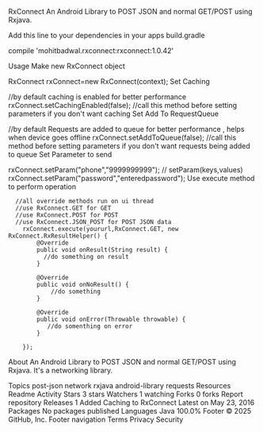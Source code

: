 RxConnect
An Android Library to POST JSON and normal GET/POST using Rxjava.

Add this line to your dependencies in your apps build.gradle

compile 'mohitbadwal.rxconnect:rxconnect:1.0.42'

Usage
Make new RxConnect object

RxConnect rxConnect=new RxConnect(context);
Set Caching

//by default caching is enabled for better performance
rxConnect.setCachingEnabled(false);
//call this method before setting parameters if you don't want caching
Set Add To RequestQueue

//by default Requests are added to queue for better performance , helps when device goes offline
rxConnect.setAddToQueue(false);
//call this method before setting parameters if you don't want requests being added to queue
Set Parameter to send

rxConnect.setParam("phone","9999999999");
// setParam(keys,values)
rxConnect.setParam("password","enteredpassword");
Use execute method to perform operation

      //all override methods run on ui thread
      //use RxConnect.GET for GET
      //use RxConnect.POST for POST
      //use RxConnect.JSON_POST for POST JSON data
        rxConnect.execute(yoururl,RxConnect.GET, new RxConnect.RxResultHelper() {
            @Override
            public void onResult(String result) {
              //do something on result
            }

            @Override
            public void onNoResult() {
                //do something
            }

            @Override
            public void onError(Throwable throwable) {
               //do somenthing on error
            }

        });
About
An Android Library to POST JSON and normal GET/POST using Rxjava. It's a networking library.

Topics
post-json network rxjava android-library requests
Resources
 Readme
 Activity
Stars
 3 stars
Watchers
 1 watching
Forks
 0 forks
Report repository
Releases 1
Added Caching to RxConnect
Latest
on May 23, 2016
Packages
No packages published
Languages
Java
100.0%
Footer
© 2025 GitHub, Inc.
Footer navigation
Terms
Privacy
Security
